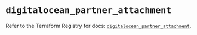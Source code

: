 # `digitalocean_partner_attachment`

Refer to the Terraform Registry for docs: [`digitalocean_partner_attachment`](https://registry.terraform.io/providers/digitalocean/digitalocean/2.57.0/docs/resources/partner_attachment).
